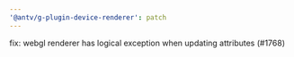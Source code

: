 ```yaml
---
'@antv/g-plugin-device-renderer': patch
---
```


fix: webgl renderer has logical exception when updating attributes (#1768)
